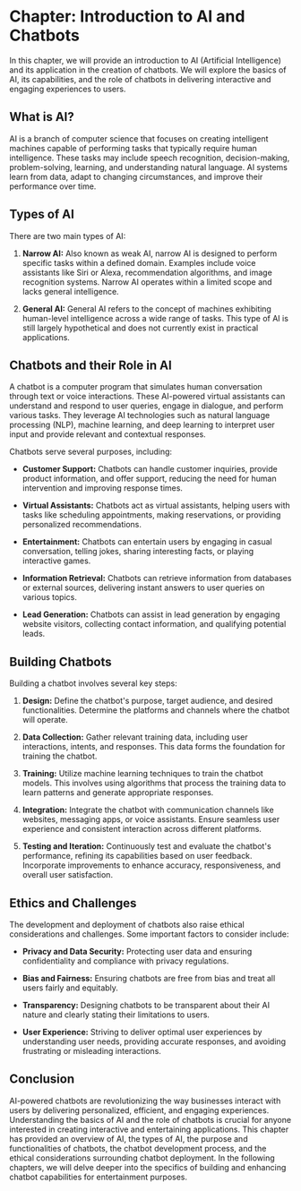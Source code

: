 Chapter: Introduction to AI and Chatbots
========================================

In this chapter, we will provide an introduction to AI (Artificial Intelligence) and its application in the creation of chatbots. We will explore the basics of AI, its capabilities, and the role of chatbots in delivering interactive and engaging experiences to users.

What is AI?
-----------

AI is a branch of computer science that focuses on creating intelligent machines capable of performing tasks that typically require human intelligence. These tasks may include speech recognition, decision-making, problem-solving, learning, and understanding natural language. AI systems learn from data, adapt to changing circumstances, and improve their performance over time.

Types of AI
-----------

There are two main types of AI:

1. **Narrow AI:** Also known as weak AI, narrow AI is designed to perform specific tasks within a defined domain. Examples include voice assistants like Siri or Alexa, recommendation algorithms, and image recognition systems. Narrow AI operates within a limited scope and lacks general intelligence.

2. **General AI:** General AI refers to the concept of machines exhibiting human-level intelligence across a wide range of tasks. This type of AI is still largely hypothetical and does not currently exist in practical applications.

Chatbots and their Role in AI
-----------------------------

A chatbot is a computer program that simulates human conversation through text or voice interactions. These AI-powered virtual assistants can understand and respond to user queries, engage in dialogue, and perform various tasks. They leverage AI technologies such as natural language processing (NLP), machine learning, and deep learning to interpret user input and provide relevant and contextual responses.

Chatbots serve several purposes, including:

* **Customer Support:** Chatbots can handle customer inquiries, provide product information, and offer support, reducing the need for human intervention and improving response times.

* **Virtual Assistants:** Chatbots act as virtual assistants, helping users with tasks like scheduling appointments, making reservations, or providing personalized recommendations.

* **Entertainment:** Chatbots can entertain users by engaging in casual conversation, telling jokes, sharing interesting facts, or playing interactive games.

* **Information Retrieval:** Chatbots can retrieve information from databases or external sources, delivering instant answers to user queries on various topics.

* **Lead Generation:** Chatbots can assist in lead generation by engaging website visitors, collecting contact information, and qualifying potential leads.

Building Chatbots
-----------------

Building a chatbot involves several key steps:

1. **Design:** Define the chatbot's purpose, target audience, and desired functionalities. Determine the platforms and channels where the chatbot will operate.

2. **Data Collection:** Gather relevant training data, including user interactions, intents, and responses. This data forms the foundation for training the chatbot.

3. **Training:** Utilize machine learning techniques to train the chatbot models. This involves using algorithms that process the training data to learn patterns and generate appropriate responses.

4. **Integration:** Integrate the chatbot with communication channels like websites, messaging apps, or voice assistants. Ensure seamless user experience and consistent interaction across different platforms.

5. **Testing and Iteration:** Continuously test and evaluate the chatbot's performance, refining its capabilities based on user feedback. Incorporate improvements to enhance accuracy, responsiveness, and overall user satisfaction.

Ethics and Challenges
---------------------

The development and deployment of chatbots also raise ethical considerations and challenges. Some important factors to consider include:

* **Privacy and Data Security:** Protecting user data and ensuring confidentiality and compliance with privacy regulations.

* **Bias and Fairness:** Ensuring chatbots are free from bias and treat all users fairly and equitably.

* **Transparency:** Designing chatbots to be transparent about their AI nature and clearly stating their limitations to users.

* **User Experience:** Striving to deliver optimal user experiences by understanding user needs, providing accurate responses, and avoiding frustrating or misleading interactions.

Conclusion
----------

AI-powered chatbots are revolutionizing the way businesses interact with users by delivering personalized, efficient, and engaging experiences. Understanding the basics of AI and the role of chatbots is crucial for anyone interested in creating interactive and entertaining applications. This chapter has provided an overview of AI, the types of AI, the purpose and functionalities of chatbots, the chatbot development process, and the ethical considerations surrounding chatbot deployment. In the following chapters, we will delve deeper into the specifics of building and enhancing chatbot capabilities for entertainment purposes.
